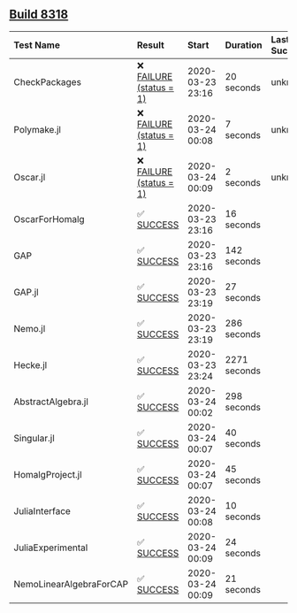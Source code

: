 ## [Build 8318](https://oscarci.mathematik.uni-kl.de/job/oscar/8318/)

| Test Name    | Result | Start | Duration | Last Success |
|:-------------|:-------|:------|:---------|:-------------|
| CheckPackages | ❌ [FAILURE (status = 1)](https://oscarci.mathematik.uni-kl.de/job/oscar/8318/artifact/logs/build-8318/CheckPackages.log) | 2020-03-23 23:16 | 20 seconds | unknown |
| Polymake.jl | ❌ [FAILURE (status = 1)](https://oscarci.mathematik.uni-kl.de/job/oscar/8318/artifact/logs/build-8318/Polymake.jl.log) | 2020-03-24 00:08 | 7 seconds | unknown |
| Oscar.jl | ❌ [FAILURE (status = 1)](https://oscarci.mathematik.uni-kl.de/job/oscar/8318/artifact/logs/build-8318/Oscar.jl.log) | 2020-03-24 00:09 | 2 seconds | unknown |
| OscarForHomalg | ✅ [SUCCESS](https://oscarci.mathematik.uni-kl.de/job/oscar/8318/artifact/logs/build-8318/OscarForHomalg.log) | 2020-03-23 23:16 | 16 seconds |  |
| GAP | ✅ [SUCCESS](https://oscarci.mathematik.uni-kl.de/job/oscar/8318/artifact/logs/build-8318/GAP.log) | 2020-03-23 23:16 | 142 seconds |  |
| GAP.jl | ✅ [SUCCESS](https://oscarci.mathematik.uni-kl.de/job/oscar/8318/artifact/logs/build-8318/GAP.jl.log) | 2020-03-23 23:19 | 27 seconds |  |
| Nemo.jl | ✅ [SUCCESS](https://oscarci.mathematik.uni-kl.de/job/oscar/8318/artifact/logs/build-8318/Nemo.jl.log) | 2020-03-23 23:19 | 286 seconds |  |
| Hecke.jl | ✅ [SUCCESS](https://oscarci.mathematik.uni-kl.de/job/oscar/8318/artifact/logs/build-8318/Hecke.jl.log) | 2020-03-23 23:24 | 2271 seconds |  |
| AbstractAlgebra.jl | ✅ [SUCCESS](https://oscarci.mathematik.uni-kl.de/job/oscar/8318/artifact/logs/build-8318/AbstractAlgebra.jl.log) | 2020-03-24 00:02 | 298 seconds |  |
| Singular.jl | ✅ [SUCCESS](https://oscarci.mathematik.uni-kl.de/job/oscar/8318/artifact/logs/build-8318/Singular.jl.log) | 2020-03-24 00:07 | 40 seconds |  |
| HomalgProject.jl | ✅ [SUCCESS](https://oscarci.mathematik.uni-kl.de/job/oscar/8318/artifact/logs/build-8318/HomalgProject.jl.log) | 2020-03-24 00:07 | 45 seconds |  |
| JuliaInterface | ✅ [SUCCESS](https://oscarci.mathematik.uni-kl.de/job/oscar/8318/artifact/logs/build-8318/JuliaInterface.log) | 2020-03-24 00:08 | 10 seconds |  |
| JuliaExperimental | ✅ [SUCCESS](https://oscarci.mathematik.uni-kl.de/job/oscar/8318/artifact/logs/build-8318/JuliaExperimental.log) | 2020-03-24 00:09 | 24 seconds |  |
| NemoLinearAlgebraForCAP | ✅ [SUCCESS](https://oscarci.mathematik.uni-kl.de/job/oscar/8318/artifact/logs/build-8318/NemoLinearAlgebraForCAP.log) | 2020-03-24 00:09 | 21 seconds |  |

